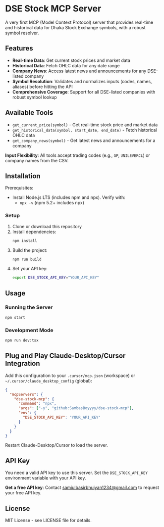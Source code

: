 # DSE Stock MCP Server
A very first MCP (Model Context Protocol) server that provides real-time and historical data for Dhaka Stock Exchange symbols, with a robust symbol resolver.

## Features
- **Real-time Data**: Get current stock prices and market data
- **Historical Data**: Fetch OHLC data for any date range
- **Company News**: Access latest news and announcements for any DSE-listed company
- **Symbol Resolution**: Validates and normalizes inputs (codes, names, aliases) before hitting the API
- **Comprehensive Coverage**: Support for all DSE-listed companies with robust symbol lookup

## Available Tools
- `get_current_price(symbol)` - Get real-time stock price and market data
- `get_historical_data(symbol, start_date, end_date)` - Fetch historical OHLC data
- `get_company_news(symbol)` - Get latest news and announcements for a company

**Input Flexibility**: All tools accept trading codes (e.g., `GP`, `UNILEVERCL`) or company names from the CSV.

## Installation
Prerequisites:
- Install Node.js LTS (includes npm and npx). Verify with:
  - `npx -v` (npm 5.2+ includes npx)

### Setup
1. Clone or download this repository
2. Install dependencies:
   ```bash
   npm install
   ```
3. Build the project:
   ```bash
   npm run build
   ```
4. Set your API key:
   ```bash
   export DSE_STOCK_API_KEY="YOUR_API_KEY"
   ```

## Usage
### Running the Server
```bash
npm start
```

### Development Mode
```bash
npm run dev:tsx
```

## Plug and Play Claude-Desktop/Cursor Integration
Add this configuration to your `.cursor/mcp.json` (workspace) or `~/.cursor/claude_desktop_config` (global):
```json
{
  "mcpServers": {
    "dse-stock-mcp": {
      "command": "npx",
      "args": ["-y", "github:SambasBoyyyy/dse-stock-mcp"],
      "env": {
        "DSE_STOCK_API_KEY": "YOUR_API_KEY"
      }
    }
  }
}
```
Restart Claude-Desktop/Cursor to load the server.

## API Key
You need a valid API key to use this server. Set the `DSE_STOCK_API_KEY` environment variable with your API key.

**Get a free API key**: Contact samiulbasirbhuiyan1234@gmail.com to request your free API key.

## License
MIT License - see LICENSE file for details.
